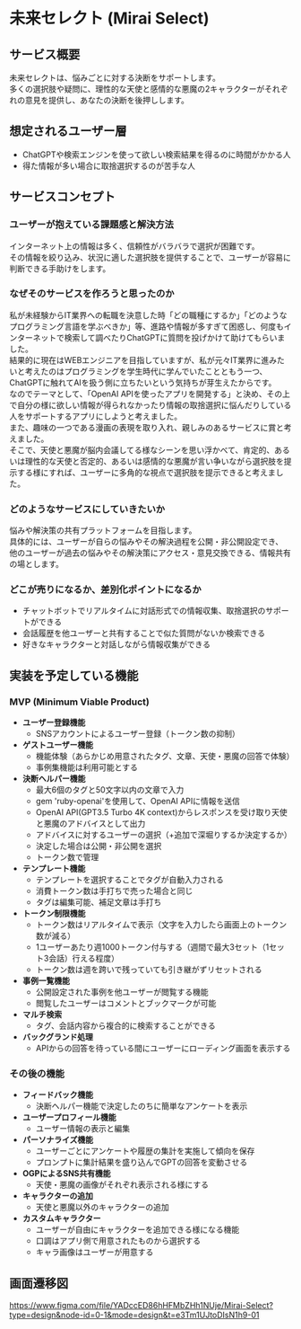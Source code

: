 # 未来セレクト (Mirai Select)

## サービス概要

未来セレクトは、悩みごとに対する決断をサポートします。  
多くの選択肢や疑問に、理性的な天使と感情的な悪魔の2キャラクターがそれぞれの意見を提供し、あなたの決断を後押しします。

## 想定されるユーザー層

- ChatGPTや検索エンジンを使って欲しい検索結果を得るのに時間がかかる人
- 得た情報が多い場合に取捨選択するのが苦手な人

## サービスコンセプト

### ユーザーが抱えている課題感と解決方法

インターネット上の情報は多く、信頼性がバラバラで選択が困難です。  
その情報を絞り込み、状況に適した選択肢を提供することで、ユーザーが容易に判断できる手助けをします。

### なぜそのサービスを作ろうと思ったのか

私が未経験からIT業界への転職を決意した時「どの職種にするか」「どのようなプログラミング言語を学ぶべきか」等、進路や情報が多すぎて困惑し、何度もインターネットで検索して調べたりChatGPTに質問を投げかけて助けてもらいました。  
結果的に現在はWEBエンジニアを目指していますが、私が元々IT業界に進みたいと考えたのはプログラミングを学生時代に学んでいたことともう一つ、ChatGPTに触れてAIを扱う側に立ちたいという気持ちが芽生えたからです。  
なのでテーマとして、「OpenAI APIを使ったアプリを開発する」と決め、その上で自分の様に欲しい情報が得られなかったり情報の取捨選択に悩んだりしている人をサポートするアプリにしようと考えました。  
また、趣味の一つである漫画の表現を取り入れ、親しみのあるサービスに賞と考えました。  
そこで、天使と悪魔が脳内会議してる様なシーンを思い浮かべて、肯定的、あるいは理性的な天使と否定的、あるいは感情的な悪魔が言い争いながら選択肢を提示する様にすれば、ユーザーに多角的な視点で選択肢を提示できると考えました。

### どのようなサービスにしていきたいか

悩みや解決策の共有プラットフォームを目指します。  
具体的には、ユーザーが自らの悩みやその解決過程を公開・非公開設定でき、  
他のユーザーが過去の悩みやその解決策にアクセス・意見交換できる、情報共有の場とします。

### どこが売りになるか、差別化ポイントになるか

- チャットボットでリアルタイムに対話形式での情報収集、取捨選択のサポートができる
- 会話履歴を他ユーザーと共有することで似た質問がないか検索できる
- 好きなキャラクターと対話しながら情報収集ができる

## 実装を予定している機能

### MVP (Minimum Viable Product)

- **ユーザー登録機能**
  - SNSアカウントによるユーザー登録（トークン数の抑制）
- **ゲストユーザー機能**
  - 機能体験（あらかじめ用意されたタグ、文章、天使・悪魔の回答で体験）
  - 事例集機能は利用可能とする
- **決断ヘルパー機能**
  - 最大6個のタグと50文字以内の文章で入力
  - gem 'ruby-openai'を使用して、OpenAI APIに情報を送信
  - OpenAI API(GPT3.5 Turbo 4K context)からレスポンスを受け取り天使と悪魔のアドバイスとして出力
  - アドバイスに対するユーザーの選択（+追加で深堀りするか決定するか）
  - 決定した場合は公開・非公開を選択
  - トークン数で管理
- **テンプレート機能**
  - テンプレートを選択することでタグが自動入力される
  - 消費トークン数は手打ちで売った場合と同じ
  - タグは編集可能、補足文章は手打ち
- **トークン制限機能**
  - トークン数はリアルタイムで表示（文字を入力したら画面上のトークン数が減る）
  - 1ユーザーあたり週1000トークン付与する（週間で最大3セット（1セット3会話）行える程度）
  - トークン数は週を跨いで残っていても引き継がずリセットされる
- **事例一覧機能**
  - 公開設定された事例を他ユーザーが閲覧する機能
  - 閲覧したユーザーはコメントとブックマークが可能
- **マルチ検索**
  - タグ、会話内容から複合的に検索することができる
- **バックグランド処理**
  - APIからの回答を待っている間にユーザーにローディング画面を表示する


### その後の機能

- **フィードバック機能**
  - 決断ヘルパー機能で決定したのちに簡単なアンケートを表示
- **ユーザープロフィール機能**
  - ユーザー情報の表示と編集
- **パーソナライズ機能**
  - ユーザーごとにアンケートや履歴の集計を実施して傾向を保存
  - プロンプトに集計結果を盛り込んでGPTの回答を変動させる
- **OGPによるSNS共有機能**
  - 天使・悪魔の画像がそれぞれ表示される様にする
- **キャラクターの追加**
  - 天使と悪魔以外のキャラクターの追加
- **カスタムキャラクター**
  - ユーザーが自由にキャラクターを追加できる様になる機能
  - 口調はアプリ側で用意されたものから選択する
  - キャラ画像はユーザーが用意する

## 画面遷移図
https://www.figma.com/file/YADccED86hHFMbZHh1NUje/Mirai-Select?type=design&node-id=0-1&mode=design&t=e3Tm1UJtoDIsN1h9-01
